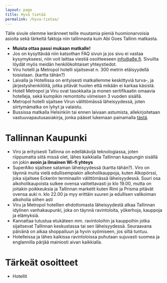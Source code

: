 ```yaml
---
layout: page
title: Hyvä tietää
permalink: /hyva-tietaa/
---
```


Tälle sivule olemme keränneet teille muutamia pieniä huomionarvoisia asioita sekä tärkeitä faktoja niin tallinnasta kuin Abi Goes Tallinn matkasta. 

  * **Muista ottaa passi mukaan matkalle!**
  * Jos on kysyttävää niin katsothan FAQ sivun ja jos sivu ei vastaa kysymykseesi, niin voit laittaa viestiä osoitteeseen info@a8e.fi. Sivuilta löydät myös meidän henkilökohtaiset yhteystiedot.
  * Viru hotelli ja Metropol hotelli sijaitsevat n. 300 metrin etäisyydellä toisistaan. (kartta tähän?)
  * Laivalla ja Hotellissa on erityisesti matkallemme keskittyviä turva-, ja järjestyshenkilöitä, jotka pitävät huolen että mikään ei karkaa käsistä.
  * Hotell Metropol ja Viru ovat tasokkaita ja monen sertifikaatin omaavia hotelleja, sekä kumpikin remontoitu viimeisen 3 vuoden sisällä.
  * Metropol hotelli sijaitsee Virun välittömässä läheisyydessä, joten siirtymämatka on lyhyt ja valaistu.
  * Bussissa matkalla Helsinkiin tai ennen laivaan astumista, allekirjoitetaan vastuuvapautusasiakirja, jonka pääset lukemaan painamalla [tästä](http://pea.nu:4000/assets/images/Vastuuvapautusasiakirja.pdf).

Tallinnan Kaupunki
===================

  * Viro ja erityisesti Tallinna on edelläkävijä teknologiassa, joten riippumatta siitä missä olet, lähes kaikkialla Tallinnan kaupungin sisällä on jokin **avoin ja ilmainen Wi-fi yhteys**
  * SuperAlko sijaitsee sataman läheisyydessä (kartta tähän?). Viro on täynnä muita vielä edullisempiakin alkoholikauppoja, kuten Alkopörssi, joka sijaitsee Eckerön terminaalin välittömässä läheisyydessä.
Suuri osa alkoholikaupoista sulkee ovensa valitettavasti jo klo 19.00, mutta on joitakin poikkeuksia ja Tallinnan marketit kuten Rimi ja Prisma pitävät ovensa auki n. klo 22.00 ja myy erittäin suuren ja edullisen valikoiman alkoholia siihen asti
  * Viru ja Metropol hotellien ehdottomasta läheisyydestä alkaa Tallinnan idylinen vanhakaupunki, joka on täynnä ravintoloita, yökerhoja, kauppoja ja elämyksiä.
  * Kannattaa tutustua etukäteen mm. ravintoloihin ja kauppoihin jotka sijaitsevat Tallinnan keskustassa tai sen läheisyydessä. Seuraavana päivänä on aikaa shoppailuun ja hyvin syömiseen, jos siltä tuntuu.
  * Hotelleissa ja lähes kaikissa ravintoloissa puhutaan sujuvasti suomea ja englannilla pärjää mainiosti aivan kaikkialla.


Tärkeät osoitteet
==================

  * Hotellit


